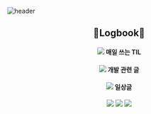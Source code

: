 ![header](https://capsule-render.vercel.app/api?text=Joy%20Github!&type=waving&height=300&color=gradient)

<div align="center"> 
  <h2 align="center"> 📝Logbook📝 </h2>
  <h4 align="center">
    <img src="https://img.shields.io/badge/Notion-000000style=flat&logo=notion&logoColor=white" /> 매일 쓰는 TIL
  </h4>
  <h4 align="center">
    <img src="https://img.shields.io/badge/Velog-20C997?style=flat&logo=Velog&logoColor=white" /> 개발 관련 글
  </h4>
  <h4 align="center">
  <img src="https://img.shields.io/badge/Blog-03C75A?style=flat&logo=Naver&logoColor=white" /> 일상글
  </h4>
</div>

<div align="center">
	<img src="https://img.shields.io/badge/Java-007396?style=flat&logo=Java&logoColor=white" />
	<img src="https://img.shields.io/badge/HTML5-E34F26?style=flat&logo=HTML5&logoColor=white" />
	<img src="https://img.shields.io/badge/CSS3-1572B6?style=flat&logo=CSS3&logoColor=white" />
</div>



